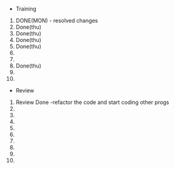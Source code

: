 - Training
1. DONE(MON) - resolved changes
2. Done(thu)
3. Done(thu)
4. Done(thu)
5. Done(thu)
6. 
7. 
8. Done(thu)
9. 
10. 

- Review
1. Review Done -refactor the code and start coding other progs 
2. 
3. 
4. 
5. 
6. 
7. 
8. 
9. 
10. 
